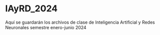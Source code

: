# IAyRD_2024
Aquí se guardarán los archivos de clase de Inteligencia Artificial y Redes Neuronales semestre enero-junio 2024
